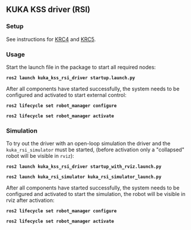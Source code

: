 ## KUKA KSS driver (RSI)

### Setup

See instructions for [KRC4](../../kuka_kss_rsi_driver/krl/README_KRC4.md) and [KRC5](../../kuka_kss_rsi_driver/krl/README_KRC4.md).

### Usage

Start the launch file in the package to start all required nodes:

**`ros2 launch kuka_kss_rsi_driver startup.launch.py`**

After all components have started successfully, the system needs to be configured and activated to start external control:

**`ros2 lifecycle set robot_manager configure`**

**`ros2 lifecycle set robot_manager activate`**


### Simulation

To try out the driver with an open-loop simulation the driver and the `kuka_rsi_simulator` must be started, (before activation only a "collapsed" robot will be visible in `rviz`):

**`ros2 launch kuka_kss_rsi_driver startup_with_rviz.launch.py`**

**`ros2 launch kuka_rsi_simulator kuka_rsi_simulator_launch.py`**

After all components have started successfully, the system needs to be configured and activated to start the simulation, the robot will be visible in rviz after activation:

**`ros2 lifecycle set robot_manager configure`**

**`ros2 lifecycle set robot_manager activate`**